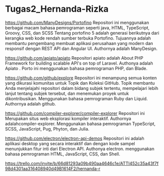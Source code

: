 # Tugas2_Hernanda-Rizka
https://github.com/ManyDesigns/Portofino
Repositori ini menggunakan berbagai macam bahasa pemrograman seperti java, HTML, TypeScript, Groovy, CSS, dan SCSS 
Tentang portofino 5 adalah generasi berikutnya dari kerangka web kode rendah sumber terbuka Portofino. Tujuannya adalah membantu pengembang membuat aplikasi perusahaan yang modern dan responsif dengan REST API dan Angular UI. Authornya adalah ManyDesign.

https://github.com/apiato/apiato
Repositori apiato adalah About PHP Framework for building scalable API's on top of Laravel. Authonya adalah Apiato . Porto ini menggunakan bahasa pemrograman PHP, dan Blade.

https://github.com/github/explore
Repositori ini menampung semua konten yang dikurasi komunitas untuk Topik dan Koleksi GitHub. Topik membantu Anda menjelajahi repositori dalam bidang subjek tertentu, mempelajari lebih lanjut tentang subjek tersebut, dan menemukan proyek untuk dikontribusikan. Menggunakan bahasa pemrograman Ruby dan Liquid. Authornya adalah github.

https://github.com/compiler-explorer/compiler-explorer
Repositori ini Merupakan situs web eksplorasi kompiler interaktif. Authornya adalahcompiler-explorer. Menggunakan bahasa pemrograman TypeScript, SCSS, JavaScript, Pug, Phyton, dan Julia.

https://github.com/electron/electron-api-demos
Repositori ini adalah aplikasi desktop yang secara interaktif dan dengan kode sampel menunjukkan fitur inti dari Electron API. Authonya electron. menggunakan bahasa pemrograman HTML, JavaScript, CSS, dan Shell.

https://trello.com/invite/b/66d81293a09b490aa4646c1e/ATTI452c35a43f7f98d4301aa316408940d49B1614F2/hernanda-r
